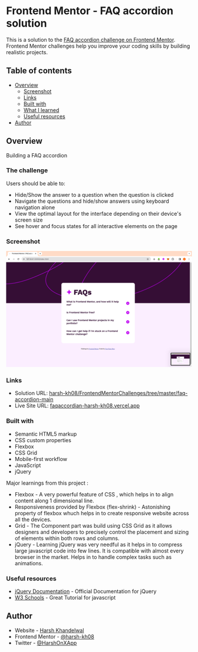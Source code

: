 # Frontend Mentor - FAQ accordion solution

This is a solution to the [FAQ accordion challenge on Frontend Mentor](https://www.frontendmentor.io/challenges/faq-accordion-wyfFdeBwBz). Frontend Mentor challenges help you improve your coding skills by building realistic projects.

## Table of contents

- [Overview](#overview)
  - [Screenshot](#screenshot)
  - [Links](#links)
  - [Built with](#built-with)
  - [What I learned](#what-i-learned)
  - [Useful resources](#useful-resources)
- [Author](#author)

## Overview

Building a FAQ accordion

### The challenge

Users should be able to:

- Hide/Show the answer to a question when the question is clicked
- Navigate the questions and hide/show answers using keyboard navigation alone
- View the optimal layout for the interface depending on their device's screen size
- See hover and focus states for all interactive elements on the page

### Screenshot

![](./solution.jpg)

### Links

- Solution URL: [harsh-kh08/FrontendMentorChallenges/tree/master/faq-accordion-main](https://github.com/harsh-kh08/FrontendMentorChallenges/tree/master/faq-accordion-main)
- Live Site URL: [faqaccordian-harsh-kh08.vercel.app](https://faqaccordian-harsh-kh08.vercel.app/)

### Built with

- Semantic HTML5 markup
- CSS custom properties
- Flexbox
- CSS Grid
- Mobile-first workflow
- JavaScript
- jQuery

Major learnings from this project :

- Flexbox - A very powerful feature of CSS , which helps in to align content along 1 dimensional line.
- Responsiveness provided by Flexbox (flex-shrink) - Astonishing property of flexbox whuch helps in to create responsive website across all the devices.
- Grid - The Component part was build using CSS Grid as it allows designers and developers to precisely control the placement and sizing of elements within both rows and columns.
- jQuery - Learning jQuery was very needful as it helps in to compress large javascript code into few lines.
  It is compatible with almost every browser in the market.
  Helps in to handle complex tasks such as animations.

### Useful resources

- [jQuery Documentation](https://api.jquery.com) - Official Documentation for jQuery
- [W3 Schools](https://www.w3schools.com/js/default.asp) - Great Tutorial for javascript

## Author

- Website - [Harsh Khandelwal]()
- Frontend Mentor - [@harsh-kh08](https://www.frontendmentor.io/profile/harsh-kh08)
- Twitter - [@HarshOnXApp](https://twitter.com/HarshOnXApp)
